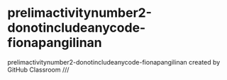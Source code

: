 # prelimactivitynumber2-donotincludeanycode-fionapangilinan
prelimactivitynumber2-donotincludeanycode-fionapangilinan created by GitHub Classroom
///
